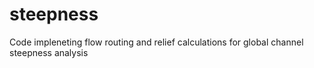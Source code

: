 # steepness
Code impleneting flow routing and relief calculations for global channel steepness analysis
